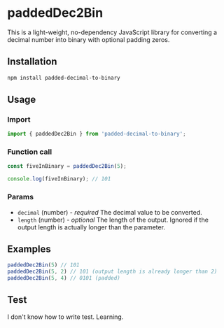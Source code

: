 # paddedDec2Bin

This is a light-weight, no-dependency JavaScript library for converting a decimal number into binary with optional padding zeros.

## Installation

```bash
npm install padded-decimal-to-binary
```

## Usage

### Import

```javascript
import { paddedDec2Bin } from 'padded-decimal-to-binary';
```

### Function call

``` javascript
const fiveInBinary = paddedDec2Bin(5);

console.log(fiveInBinary); // 101
```

### Params

- `decimal` (number) - *required* The decimal value to be converted.
- `length` (number) - *optional* The length of the output. Ignored if the output length is actually longer than the parameter.

## Examples

```javascript
paddedDec2Bin(5) // 101
paddedDec2Bin(5, 2) // 101 (output length is already longer than 2)
paddedDec2Bin(5, 4) // 0101 (padded)
```

## Test

I don't know how to write test. Learning.
